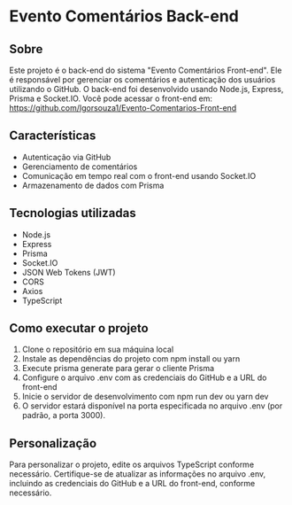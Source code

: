 # Evento Comentários Back-end

## Sobre
Este projeto é o back-end do sistema "Evento Comentários Front-end". Ele é responsável por gerenciar os comentários e autenticação dos usuários utilizando o GitHub. O back-end foi desenvolvido usando Node.js, Express, Prisma e Socket.IO.
Você pode acessar o front-end em: https://github.com/Igorsouza1/Evento-Comentarios-Front-end

## Características
* Autenticação via GitHub
* Gerenciamento de comentários
* Comunicação em tempo real com o front-end usando Socket.IO
* Armazenamento de dados com Prisma

## Tecnologias utilizadas
* Node.js
* Express
* Prisma
* Socket.IO
* JSON Web Tokens (JWT)
* CORS
* Axios
* TypeScript

## Como executar o projeto
1. Clone o repositório em sua máquina local
2. Instale as dependências do projeto com npm install ou yarn
3. Execute prisma generate para gerar o cliente Prisma
4. Configure o arquivo .env com as credenciais do GitHub e a URL do front-end
5. Inicie o servidor de desenvolvimento com npm run dev ou yarn dev
6. O servidor estará disponível na porta especificada no arquivo .env (por padrão, a porta 3000).

## Personalização
Para personalizar o projeto, edite os arquivos TypeScript conforme necessário. Certifique-se de atualizar as informações no arquivo .env, incluindo as credenciais do GitHub e a URL do front-end, conforme necessário.
